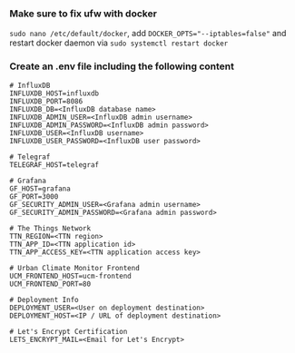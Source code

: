 ### Make sure to fix ufw with docker
`sudo nano /etc/default/docker`, add `DOCKER_OPTS="--iptables=false"` and restart docker daemon via `sudo systemctl restart docker`

### Create an .env file including the following content
```
# InfluxDB
INFLUXDB_HOST=influxdb
INFLUXDB_PORT=8086
INFLUXDB_DB=<InfluxDB database name>
INFLUXDB_ADMIN_USER=<InfluxDB admin username>
INFLUXDB_ADMIN_PASSWORD=<InfluxDB admin password>
INFLUXDB_USER=<InfluxDB username>
INFLUXDB_USER_PASSWORD=<InfluxDB user password>

# Telegraf
TELEGRAF_HOST=telegraf

# Grafana
GF_HOST=grafana
GF_PORT=3000
GF_SECURITY_ADMIN_USER=<Grafana admin username>
GF_SECURITY_ADMIN_PASSWORD=<Grafana admin password>

# The Things Network
TTN_REGION=<TTN region>
TTN_APP_ID=<TTN application id>
TTN_APP_ACCESS_KEY=<TTN application access key>

# Urban Climate Monitor Frontend
UCM_FRONTEND_HOST=ucm-frontend
UCM_FRONTEND_PORT=80

# Deployment Info
DEPLOYMENT_USER=<User on deployment destination>
DEPLOYMENT_HOST=<IP / URL of deployment destination>

# Let's Encrypt Certification
LETS_ENCRYPT_MAIL=<Email for Let's Encrypt>
```